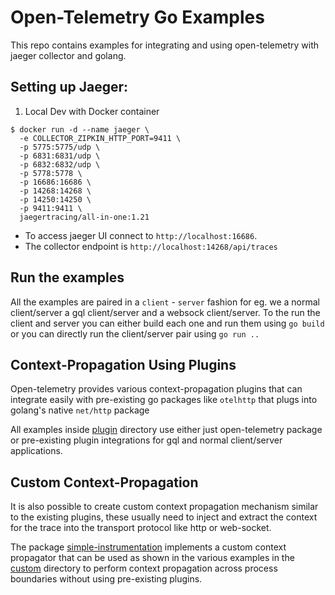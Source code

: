 # Open-Telemetry Go Examples

This repo contains examples for integrating and using open-telemetry with jaeger collector and golang.

## Setting up Jaeger:

1. Local Dev with Docker container
```
$ docker run -d --name jaeger \
  -e COLLECTOR_ZIPKIN_HTTP_PORT=9411 \
  -p 5775:5775/udp \
  -p 6831:6831/udp \
  -p 6832:6832/udp \
  -p 5778:5778 \
  -p 16686:16686 \
  -p 14268:14268 \
  -p 14250:14250 \
  -p 9411:9411 \
  jaegertracing/all-in-one:1.21
```
- To access jaeger UI connect to `http://localhost:16686`. 
- The collector endpoint is `http://localhost:14268/api/traces`

## Run the examples

All the examples are paired in a `client` - `server` fashion for eg. we a normal client/server a gql client/server and a websock client/server. To the run the client and server you can either build each one and run them using `go build` or you can directly run the client/server pair using `go run ..` 

## Context-Propagation Using Plugins

Open-telemetry provides various context-propagation plugins that can integrate easily with pre-existing go packages like `otelhttp` that plugs into golang's native `net/http` package

All examples inside [plugin](https://github.com/gdsoumya/opentelemetry-example/tree/master/plugin) directory use either just open-telemetry package or pre-existing plugin integrations for gql and normal client/server applications.

## Custom Context-Propagation

It is also possible to create custom context propagation mechanism similar to the existing plugins, these usually need to inject and extract the context for the trace into the transport protocol like http or web-socket. 

The package [simple-instrumentation](https://github.com/gdsoumya/opentelemetry-example/tree/master/custom/simple-intrumentation) implements a custom context propagator that can be used as shown in the various examples in the [custom](https://github.com/gdsoumya/opentelemetry-example/tree/master/custom) directory to perform context propagation across process boundaries without using pre-existing plugins.
